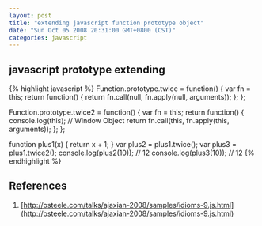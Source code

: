 ```yaml
---
layout: post
title: "extending javascript function prototype object"
date: "Sun Oct 05 2008 20:31:00 GMT+0800 (CST)"
categories: javascript
---
```


javascript prototype extending
-----

{% highlight javascript %}
Function.prototype.twice = function() {
    var fn = this;
    return function() {
        return fn.call(null, fn.apply(null, arguments));
    };
};

Function.prototype.twice2 = function() {
    var fn = this;
    return function() {
        console.log(this); // Window Object
        return fn.call(this, fn.apply(this, arguments));
    };
};

function plus1(x) {
    return x + 1;
}
var plus2 = plus1.twice();
var plus3 = plus1.twice2();
console.log(plus2(10)); // 12
console.log(plus3(10)); // 12
{% endhighlight %}

References
-----

1. [http://osteele.com/talks/ajaxian-2008/samples/idioms-9.js.html](http://osteele.com/talks/ajaxian-2008/samples/idioms-9.js.html)
